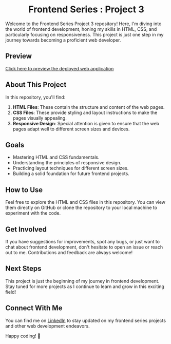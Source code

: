 <div style="text-align: center;">
  <h1><strong>Frontend Series : Project 3</strong></h1>
</div>

Welcome to the Frontend Series Project 3 repository! Here, I'm diving into the world of frontend development, honing my skills in HTML, CSS, and particularly focusing on responsiveness. This project is just one step in my journey towards becoming a proficient web developer.

## Preview

[Click here to preview the deployed web application](https://hamzamalik22.github.io/fs-project3/)

## About This Project

In this repository, you'll find:

1. **HTML Files**: These contain the structure and content of the web pages.
2. **CSS Files**: These provide styling and layout instructions to make the pages visually appealing.
3. **Responsive Design**: Special attention is given to ensure that the web pages adapt well to different screen sizes and devices.

## Goals

- Mastering HTML and CSS fundamentals.
- Understanding the principles of responsive design.
- Practicing layout techniques for different screen sizes.
- Building a solid foundation for future frontend projects.

## How to Use

Feel free to explore the HTML and CSS files in this repository. You can view them directly on GitHub or clone the repository to your local machine to experiment with the code.

## Get Involved

If you have suggestions for improvements, spot any bugs, or just want to chat about frontend development, don't hesitate to open an issue or reach out to me. Contributions and feedback are always welcome!

## Next Steps

This project is just the beginning of my journey in frontend development. Stay tuned for more projects as I continue to learn and grow in this exciting field!

## Connect With Me

You can find me on [LinkedIn](https://www.linkedin.com/in/hamzamalik22) to stay updated on my frontend series projects and other web development endeavors.

Happy coding! 🚀
